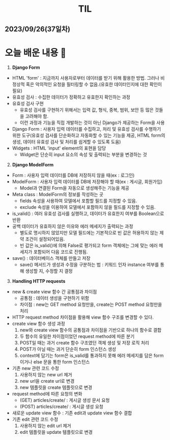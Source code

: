 # <center>TIL<center>
## 2023/09/26(37일차)

# 오늘 배운 내용 :memo:

1. **Django Form**
  - HTML 'form' : 지금까지 사용자로부터 데이터를 받기 위해 활용한 방법. 그러나 비정상적 혹은 악의적인 요청을 필터링할 수 없음.(유효한 데이터인지에 대한 확인이 필요)
  - 유효성 검사 : 수집한 데이터가 정확하고 유효한지 확인하는 과정
  - 유효성 검사 구현
    - 유효성 검사를 구현하기 위해서는 입력 값, 형식, 중복, 범위, 보안 등 많은 것들을 고려해야 함.
    - 이런 과정과 기능을 직접 개발하는 것이 아닌 Django가 제공하는 Form을 사용
  - Django Form : 사용자 입력 데이터를 수집하고, 처리 및 유효성 검사를 수행하기 위한 도구(유효성 검사를 단순화하고 자동화할 수 있는 기능을 제공, HTML form의 생성, 데이터 유효성 검사 및 처리를 쉽게할 수 있도록 도움)
  - Widgets : HTML 'input' element의 표현을 담당
    - Widget은 단순히 input 요소의 속성 및 출력되는 부분을 변경하는 것

2. **Django ModelForm**
  - Form : 사용자 입력 데이터를 DB에 저장하지 않을 때(ex : 로그인)
  - ModelForm : 사용자 입력 데이터를 DB에 저장해야 할 때(ex : 게시글, 회원가입)
    - Model과 연결된 Form을 자동으로 생성해주는 기능을 제공
  - Meta class : ModelForm의 정보를 작성하는 곳 
    - fields 속성을 사용하여 모델에서 포함할 필드를 지정할 수 있음.
    - exclude 속성을 이용하여 모델에서 포함하지 않을 필드를 지정할 수 있음.
  - is_valid() : 여러 유효성 검사를 실행하고, 데이터가 유효한지 여부를 Boolean으로 반환
  - 공백 데이터가 유효하지 않은 이유와 에러 메세지가 출력되는 과정
    - 별도로 명시하지 않았지만 모델 필드에는 기본적으로 빈 값은 허용하지 않는 제약 조건이 설정되어있음.
    - 빈 값은 is_valid()에 의해 False로 평가되고 form 객체에는 그에 맞는 에러 메세지가 포함되어 다음 코드로 진행됨.
  - save() : 데이터베이스 객체를 만들고 저장
    - save() 메서드가 생성과 수정을 구분하는 법 : 키워드 인자 instance 여부를 통해 생성할 지, 수정할 지 결정
  
  3. **Handling HTTP requests**
  - new & create view 함수 간 공통점과 차이점
    - 공통점 : 데이터 생성을 구현하기 위함
    - 차이점 : new는 GET method 요청만을, create는 POST method 요청만을 처리
  - HTTP request method 차이점을 활용해 view 함수 구조를 변경할 수 있다.
  - create view 함수 생성 과정
    1. new와 create view 함수의 공통점과 차이점을 기반으로 하나의 함수로 결합
    2. 두 함수의 유일한 차이점이었던 request method에 따른 분기
    3. POST일 때는 과거 create 함수 구조였던 객체 생성 및 저장 로직 처리
    4. POST가 아닐 때는 과거 단순히 form 인스턴스 생성
    5. context에 담기는 form은 is_valid를 통과하지 못해 에러 메세지를 담은 form이거나 else 문을 통한 form 인스턴스
  - 기존 new 관련 코드 수정
    1. 사용하지 않는 new url 제거
    2. new url을 create url로 변경
    3. new 템플릿을 create 템플릿으로 변경
  - request method에 따른 요청의 변화
    - (GET) articles/create/ : 게시글 생성 문서 요청
    - (POST) articles/create/ : 게시글 생성 요청
  - 새로운 update view 함수 : 기존 edit과 update view 함수 결합
  - 기존 edit 관련 코드 수정
    1. 사용하지 않는 edit url 제거
    2. edit 템플릿을 update 템플릿으로 변경